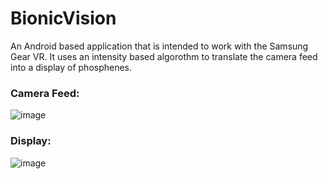 # BionicVision
An Android based application that is intended to work with the Samsung Gear VR. It uses an intensity based algorothm to translate the camera feed into a display of phosphenes. 

### Camera Feed: 
![image](https://user-images.githubusercontent.com/22786230/116523030-2120b400-a919-11eb-987b-51cba5f318fe.png)

### Display: 
![image](https://user-images.githubusercontent.com/22786230/116523062-2aaa1c00-a919-11eb-8536-3ffae68eb674.png)
